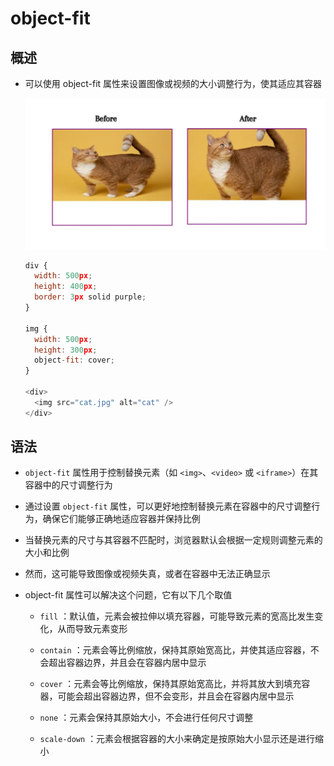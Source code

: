 # object-fit

## 概述

+ 可以使用 object-fit 属性来设置图像或视频的大小调整行为，使其适应其容器

  ![](images/控制大小.png)

  ```js
  div {
    width: 500px;
    height: 400px;
    border: 3px solid purple;
  }

  img {
    width: 500px;
    height: 300px;
    object-fit: cover;
  }

  <div>
    <img src="cat.jpg" alt="cat" />
  </div>
  ```

## 语法

+ `object-fit` 属性用于控制替换元素（如 `<img>`、`<video>` 或 `<iframe>`）在其容器中的尺寸调整行为
+ 通过设置 `object-fit` 属性，可以更好地控制替换元素在容器中的尺寸调整行为，确保它们能够正确地适应容器并保持比例

+ 当替换元素的尺寸与其容器不匹配时，浏览器默认会根据一定规则调整元素的大小和比例
+ 然而，这可能导致图像或视频失真，或者在容器中无法正确显示

+ object-fit 属性可以解决这个问题，它有以下几个取值

  + `fill` ：默认值，元素会被拉伸以填充容器，可能导致元素的宽高比发生变化，从而导致元素变形

  + `contain` ：元素会等比例缩放，保持其原始宽高比，并使其适应容器，不会超出容器边界，并且会在容器内居中显示

  + `cover` ：元素会等比例缩放，保持其原始宽高比，并将其放大到填充容器，可能会超出容器边界，但不会变形，并且会在容器内居中显示

  + `none` ：元素会保持其原始大小，不会进行任何尺寸调整

  + `scale-down` ：元素会根据容器的大小来确定是按原始大小显示还是进行缩小

